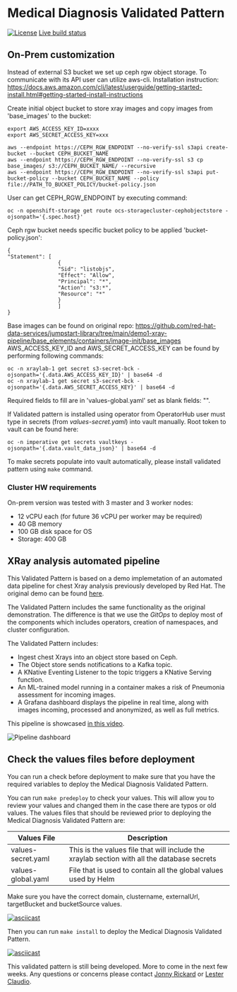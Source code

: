 # Medical Diagnosis Validated Pattern

[![License](https://img.shields.io/badge/License-Apache%202.0-blue.svg)](https://opensource.org/licenses/Apache-2.0)
[Live build status](https://validatedpatterns.io/ci/?pattern=medicaldiag)


## On-Prem customization

Instead of external S3 bucket we set up ceph rgw object storage. To communicate with its API user can utilize aws-cli. Installation instruction: https://docs.aws.amazon.com/cli/latest/userguide/getting-started-install.html#getting-started-install-instructions

Create initial object bucket to store xray images and copy images from 'base_images' to the bucket: 
```
export AWS_ACCESS_KEY_ID=xxxx
export AWS_SECRET_ACCESS_KEY=xxx

aws --endpoint https://CEPH_RGW_ENDPOINT --no-verify-ssl s3api create-bucket --bucket CEPH_BUCKET_NAME
aws --endpoint https://CEPH_RGW_ENDPOINT --no-verify-ssl s3 cp base_images/ s3://CEPH_BUCKET_NAME/ --recursive
aws --endpoint https://CEPH_RGW_ENDPOINT --no-verify-ssl s3api put-bucket-policy --bucket CEPH_BUCKET_NAME --policy file://PATH_TO_BUCKET_POLICY/bucket-policy.json
```

User can get CEPH_RGW_ENDPOINT by executing command:

```
oc -n openshift-storage get route ocs-storagecluster-cephobjectstore -ojsonpath='{.spec.host}'
```

Ceph rgw bucket needs specific bucket policy to be applied 'bucket-policy.json':

```
{
"Statement": [
                {
                "Sid": "listobjs",
                "Effect": "Allow",
                "Principal": "*",
                "Action": "s3:*",
                "Resource": "*"
                }
                ]
}
```

Base images can be found on original repo: https://github.com/red-hat-data-services/jumpstart-library/tree/main/demo1-xray-pipeline/base_elements/containers/image-init/base_images
AWS_ACCESS_KEY_ID and AWS_SECRET_ACCESS_KEY can be found by performing following commands:

```
oc -n xraylab-1 get secret s3-secret-bck -ojsonpath='{.data.AWS_ACCESS_KEY_ID}' | base64 -d
oc -n xraylab-1 get secret s3-secret-bck -ojsonpath='{.data.AWS_SECRET_ACCESS_KEY}' | base64 -d
```

Required fields to fill are in 'values-global.yaml' set as blank fields: "".

If Validated pattern is installed using operator from OperatorHub user must type in secrets (from _values-secret.yaml_) into vault manually. Root token to vault can be found here:

```
oc -n imperative get secrets vaultkeys -ojsonpath='{.data.vault_data_json}' | base64 -d
```

To make secrets populate into vault automatically, please install validated pattern using `make` command.


### Cluster HW requirements

On-prem version was tested with 3 master and 3 worker nodes: 
* 12 vCPU each (for future 36 vCPU per worker may be required)
* 40 GB memory
* 100 GB disk space for OS
* Storage: 400 GB



## XRay analysis automated pipeline

This Validated Pattern is based on a demo implemetation of an automated data pipeline for chest Xray
analysis previously developed by Red Hat.  The original demo can be found [here](https://github.com/red-hat-data-services/jumpstart-library]).

The Validated Pattern includes the same functionality as the original demonstration.  The difference is
that we use the *GitOps* to deploy most of the components which includes operators, creation of namespaces,
and cluster configuration.

The Validated Pattern includes:

* Ingest chest Xrays into an object store based on Ceph.
* The Object store sends notifications to a Kafka topic.
* A KNative Eventing Listener to the topic triggers a KNative Serving function.
* An ML-trained model running in a container makes a risk of Pneumonia assessment for incoming images.
* A Grafana dashboard displays the pipeline in real time, along with images incoming, processed and anonymized, as well as full metrics.

This pipeline is showcased [in this video](https://www.youtube.com/watch?v=zja83FVsm14).

![Pipeline dashboard](doc/dashboard.png)

## Check the values files before deployment

You can run a check before deployment to make sure that you have the required variables to deploy the
Medical Diagnosis Validated Pattern.

You can run `make predeploy` to check your values. This will allow you to review your values and changed them in
the case there are typos or old values.  The values files that should be reviewed prior to deploying the
Medical Diagnosis Validated Pattern are:

| Values File | Description |
| ----------- | ----------- |
| values-secret.yaml | This is the values file that will include the xraylab section with all the database secrets |
| values-global.yaml | File that is used to contain all the global values used by Helm |

Make sure you have the correct domain, clustername, externalUrl, targetBucket and bucketSource values.

[![asciicast](https://github.com/claudiol/medical-diagnosis/blob/claudiol-xray-deployment/doc/predeploy.svg)](https://github.com/claudiol/medical-diagnosis/blob/claudiol-xray-deployment/doc/predeploy.svg)

Then you can run `make install` to deploy the Medical Diagnosis Validated Pattern.

[![asciicast](https://github.com/claudiol/medical-diagnosis/blob/claudiol-xray-deployment/doc/xray-deployment.svg)](https://github.com/claudiol/medical-diagnosis/blob/claudiol-xray-deployment/doc/xray-deployment.svg)

This validated pattern is still being developed.  More to come in the next few weeks. Any questions or concerns
please contact [Jonny Rickard](jrickard@redhat.com) or [Lester Claudio](claudiol@redhat.com).
